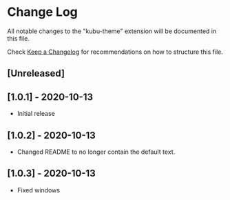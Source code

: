 # Change Log

All notable changes to the "kubu-theme" extension will be documented in this file.

Check [Keep a Changelog](http://keepachangelog.com/) for recommendations on how to structure this file.

## [Unreleased]



## [1.0.1] - 2020-10-13
- Initial release

## [1.0.2] - 2020-10-13
- Changed README to no longer contain the default text.

## [1.0.3] - 2020-10-13
- Fixed windows 